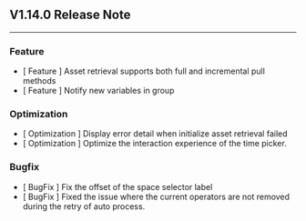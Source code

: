 ## V1.14.0 Release Note

---

### Feature

- [ Feature ] Asset retrieval supports both full and incremental pull methods
- [ Feature ] Notify new variables in group

### Optimization

- [ Optimization ] Display error detail when initialize asset retrieval failed
- [ Optimization ] Optimize the interaction experience of the time picker.

### Bugfix

- [ BugFix ] Fix the offset of the space selector label
- [ BugFix ] Fixed the issue where the current operators are not removed during the retry of auto process.
